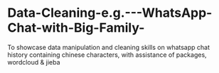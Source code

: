 # Data-Cleaning-e.g.---WhatsApp-Chat-with-Big-Family-
To showcase data manipulation and cleaning skills on whatsapp chat history containing chinese characters, with assistance of packages, wordcloud &amp; jieba
